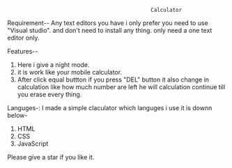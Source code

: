                                                   Calculator
Requirement--
Any text editors you have i only prefer you need to use "Visual studio".
and don't need to install any thing. only need a one text editor only.


Features-- 
1. Here i give a night mode.
2. it is work like your mobile calculator.
3. After click equal buttton if you press "DEL" button it also change in calculation like how much number are left he will calculation continue till you erase every thing.


Languges-:
 I made a simple claculator which languges i use it is downn below-
 1. HTML
 2. CSS
 3. JavaScript
 
 Please give a star if you like it.
